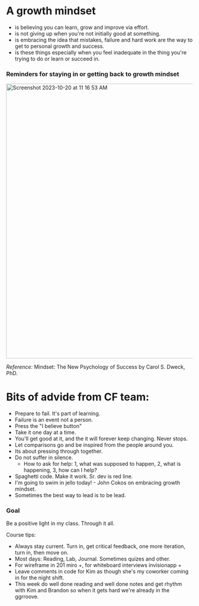 
# A growth mindset
* is believing you can learn, grow and improve via effort. 
* is not giving up when you're not initially good at something. 
* is embracing the idea that mistakes, failure and hard work are the way to get to personal growth and success.
* is these things especially when you feel inadequate in the thing you're trying to do or learn or succeed in.

### Reminders for staying in or getting back to growth mindset

<img width="743" alt="Screenshot 2023-10-20 at 11 16 53 AM" src="https://github.com/lana-z/reading-notes/assets/129145633/f61e2638-61fa-4fa9-95b9-34020bf93ba5">

*Reference:* Mindset: The New Psychology of Success by Carol S. Dweck, PhD.


# Bits of advide from CF team: 
- Prepare to fail. It's part of learning.
- Failure is an event not a person.
- Press the "I believe button"
- Take it one day at a time. 
- You'll get good at it, and the it will forever keep changing. Never stops.
- Let comparisons go and be inspired from the people around you. 
- Its about pressing through together. 
- Do not suffer in silence. 
     - How to ask for help: 1, what was supposed to happen, 2, what is happening, 3, how can I help?
- Spaghetti code. Make it work. Sr. dev is red line.
- I'm going to swim in jello today! - John Cokos on embracing growth mindset.
- Sometimes the best way to lead is to be lead.

### Goal
Be a positive light in my class. Through it all. 

Course tips: 
- Always stay current. Turn in, get critical feedback, one more iteration, turn in, then move on.
- Most days: Reading, Lab, Journal. Sometimes quizes and other.  
- For wireframe in 201 miro +, for whiteboard interviews invisionapp +
- Leave comments in code for Kim as though she's my coworker coming in for the night shift. 
- This week do well done reading and well done notes and get rhythm with Kim and Brandon so when it gets hard we're already in the ggrroove. 